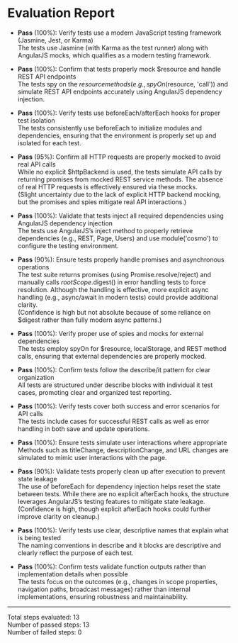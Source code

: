 # Evaluation Report

- **Pass** (100%): Verify tests use a modern JavaScript testing framework (Jasmine, Jest, or Karma)  
  The tests use Jasmine (with Karma as the test runner) along with AngularJS mocks, which qualifies as a modern testing framework.

- **Pass** (100%): Confirm that tests properly mock $resource and handle REST API endpoints  
  The tests spy on the $resource methods (e.g., spyOn($resource, 'call')) and simulate REST API endpoints accurately using AngularJS dependency injection.

- **Pass** (100%): Verify tests use beforeEach/afterEach hooks for proper test isolation  
  The tests consistently use beforeEach to initialize modules and dependencies, ensuring that the environment is properly set up and isolated for each test.

- **Pass** (95%): Confirm all HTTP requests are properly mocked to avoid real API calls  
  While no explicit $httpBackend is used, the tests simulate API calls by returning promises from mocked REST service methods. The absence of real HTTP requests is effectively ensured via these mocks.  
  (Slight uncertainty due to the lack of explicit HTTP backend mocking, but the promises and spies mitigate real API interactions.)

- **Pass** (100%): Validate that tests inject all required dependencies using AngularJS dependency injection  
  The tests use AngularJS’s inject method to properly retrieve dependencies (e.g., REST, Page, Users) and use module('cosmo') to configure the testing environment.

- **Pass** (90%): Ensure tests properly handle promises and asynchronous operations  
  The test suite returns promises (using Promise.resolve/reject) and manually calls $rootScope.$digest() in error handling tests to force resolution. Although the handling is effective, more explicit async handling (e.g., async/await in modern tests) could provide additional clarity.  
  (Confidence is high but not absolute because of some reliance on $digest rather than fully modern async patterns.)

- **Pass** (100%): Verify proper use of spies and mocks for external dependencies  
  The tests employ spyOn for $resource, localStorage, and REST method calls, ensuring that external dependencies are properly mocked.

- **Pass** (100%): Confirm tests follow the describe/it pattern for clear organization  
  All tests are structured under describe blocks with individual it test cases, promoting clear and organized test reporting.

- **Pass** (100%): Verify tests cover both success and error scenarios for API calls  
  The tests include cases for successful REST calls as well as error handling in both save and update operations.

- **Pass** (100%): Ensure tests simulate user interactions where appropriate  
  Methods such as titleChange, descriptionChange, and URL changes are simulated to mimic user interactions with the page.

- **Pass** (90%): Validate tests properly clean up after execution to prevent state leakage  
  The use of beforeEach for dependency injection helps reset the state between tests. While there are no explicit afterEach hooks, the structure leverages AngularJS’s testing features to mitigate state leakage.  
  (Confidence is high, though explicit afterEach hooks could further improve clarity on cleanup.)

- **Pass** (100%): Verify tests use clear, descriptive names that explain what is being tested  
  The naming conventions in describe and it blocks are descriptive and clearly reflect the purpose of each test.

- **Pass** (100%): Confirm tests validate function outputs rather than implementation details when possible  
  The tests focus on the outcomes (e.g., changes in scope properties, navigation paths, broadcast messages) rather than internal implementations, ensuring robustness and maintainability.

---

Total steps evaluated: 13  
Number of passed steps: 13  
Number of failed steps: 0